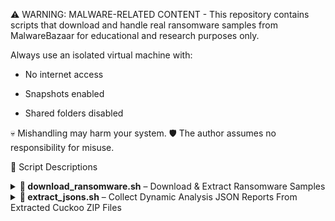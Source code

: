 ⚠️ WARNING: MALWARE-RELATED CONTENT -
This repository contains scripts that download and handle real ransomware samples from MalwareBazaar for educational and research purposes only.

 Always use an isolated virtual machine with:

- No internet access

- Snapshots enabled

- Shared folders disabled

💀 Mishandling may harm your system.
🛡️ The author assumes no responsibility for misuse.

📜 Script Descriptions
<details> <summary><strong>🔻 download_ransomware.sh</strong> – Download & Extract Ransomware Samples</summary>
📌 Description
This script automates the process of downloading ransomware samples from MalwareBazaar based on the "ransomware" tag and extracts them from password-protected ZIP archives.

🔧 What It Does

- Queries MalwareBazaar for up to 500 ransomware samples

- Extracts their SHA256 hashes from the API response

- Downloads the samples as ZIP files

- Extracts the contents using the password infected

- Deletes the ZIP files after extraction

▶️ Usage
- Make the script executable and run it inside a secure virtual machine.

⚠️ Run only inside a sandboxed virtual machine.

</details> <details> <summary><strong>🔻 extract_jsons.sh</strong> – Collect Dynamic Analysis JSON Reports From Extracted Cuckoo ZIP Files</summary>
📌 Description
This script collects .json reports from individual reports/ subfolders inside each sample directory and consolidates them into one folder for ML processing or manual review.

🔧 What It Does

- Creates a folder named all-json/

- Iterates through each sample directory

- Finds the first .json file inside reports/

- Copies and renames it as sample-name.json into all-json/

🗂️ Example Folder Structure
Before: Each sample folder has a "reports" directory with a JSON report inside (standard format from cuckoo sandbox)
After: All .json files are copied and renamed into a single all-json/ directory

▶️ Usage
Run this script from inside the folder that contains all your sample directories.

✅ Ensures all dynamic reports are in one place for easier processing.

</details>
